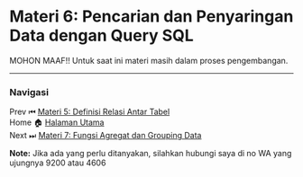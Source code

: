 # **Materi 6: Pencarian dan Penyaringan Data dengan Query SQL**

MOHON MAAF!! Untuk saat ini materi masih dalam proses pengembangan.

---
### **Navigasi**
Prev ⏮ [Materi 5: Definisi Relasi Antar Tabel](../5/README.MD) <br>
Home 🏠 [Halaman Utama](../README.MD) <br>
Next ⏭ [Materi 7: Fungsi Agregat dan Grouping Data](../7/README.MD)

**Note:** Jika ada yang perlu ditanyakan, silahkan hubungi saya di no WA yang ujungnya 9200 atau 4606